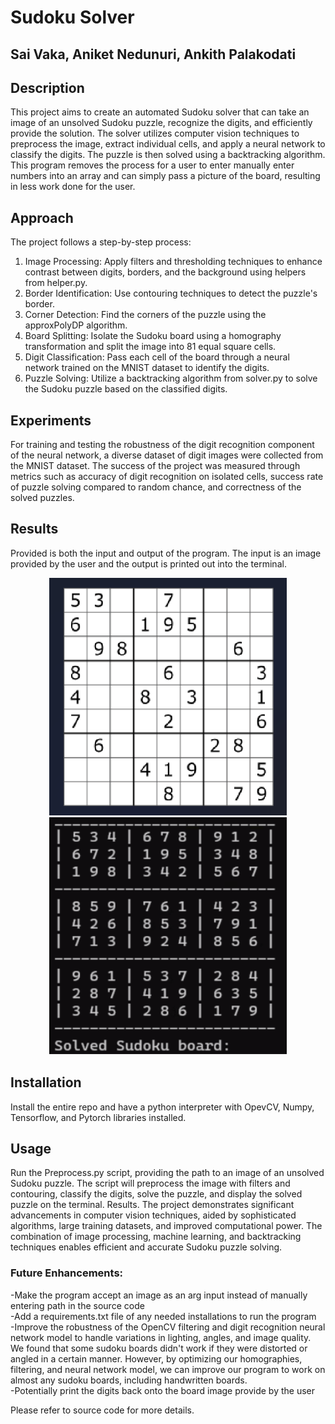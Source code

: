 # Sudoku Solver
## Sai Vaka, Aniket Nedunuri, Ankith Palakodati

## Description
This project aims to create an automated Sudoku solver that can take an image of an unsolved Sudoku puzzle, recognize the digits, and efficiently provide the solution. The solver utilizes computer vision techniques to preprocess the image, extract individual cells, and apply a neural network to classify the digits. The puzzle is then solved using a backtracking algorithm. This program removes the process for a user to enter manually enter numbers into an array and can simply pass a picture of the board, resulting in less work done for the user.

## Approach
The project follows a step-by-step process:
1. Image Processing: Apply filters and thresholding techniques to enhance contrast between digits, borders, and the background using helpers from helper.py.
2. Border Identification: Use contouring techniques to detect the puzzle's border.
3. Corner Detection: Find the corners of the puzzle using the approxPolyDP algorithm.
4. Board Splitting: Isolate the Sudoku board using a homography transformation and split the image into 81 equal square cells.
5. Digit Classification: Pass each cell of the board through a neural network trained on the MNIST dataset to identify the digits.
6. Puzzle Solving: Utilize a backtracking algorithm from solver.py to solve the Sudoku puzzle based on the classified digits.

## Experiments
For training and testing the robustness of the digit recognition component of the neural network, a diverse dataset of digit images were collected from the MNIST dataset. The success of the project was measured through metrics such as accuracy of digit recognition on isolated cells, success rate of puzzle solving compared to random chance, and correctness of the solved puzzles.

## Results
Provided is both the input and output of the program. The input is an image provided by the user and the output is printed out into the terminal.
<p align="center">
   <img src="https://github.com/saivaka/OpenCV-Sudoku-Solver/blob/main/Results/Before.png" alt="Input" width="380" height="380"/>
   <img src="https://github.com/saivaka/OpenCV-Sudoku-Solver/blob/main/Results/After.png" alt="Output" width="380" height="380"/>
</p>

## Installation

Install the entire repo and have a python interpreter with OpevCV, Numpy, Tensorflow, and Pytorch libraries installed. 

## Usage
Run the Preprocess.py script, providing the path to an image of an unsolved Sudoku puzzle. The script will preprocess the image with filters and contouring, classify the digits, solve the puzzle, and display the solved puzzle on the terminal. Results. The project demonstrates significant advancements in computer vision techniques, aided by sophisticated algorithms, large training datasets, and improved computational power. The combination of image processing, machine learning, and backtracking techniques enables efficient and accurate Sudoku puzzle solving.

### Future Enhancements:
-Make the program accept an image as an arg input instead of manually entering path in the source code   
-Add a requirements.txt file of any needed installations to run the program    
-Improve the robustness of the OpenCV filtering and digit recognition neural network model to handle variations in lighting, angles, and image quality. We found that some sudoku boards didn't work if they were distorted or angled in a certain manner. However, by optimizing our homographies, filtering, and neural network model, we can improve our program to work on almost any sudoku boards, including handwritten boards.      
-Potentially print the digits back onto the board image provide by the user    

Please refer to source code for more details.

